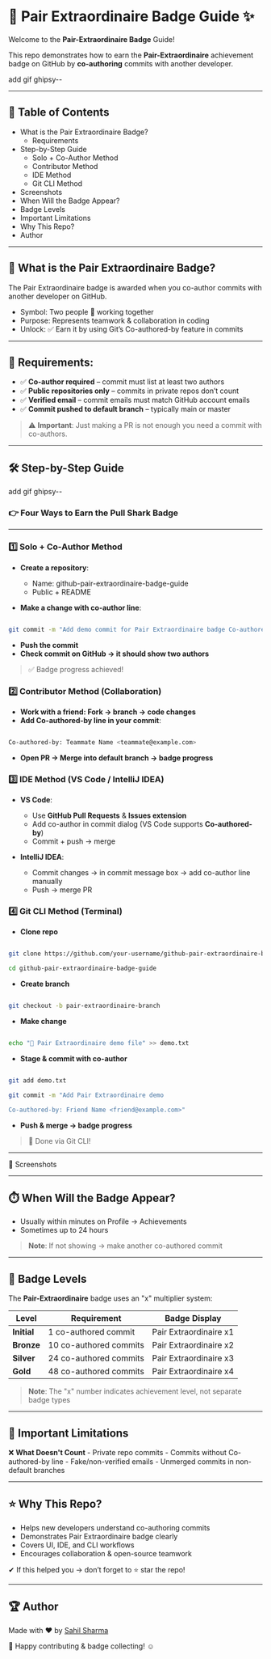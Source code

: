 #  🤝 Pair Extraordinaire Badge Guide ✨

Welcome to the **Pair-Extraordinaire Badge** Guide!

This repo demonstrates how to earn the **Pair-Extraordinaire** achievement badge on GitHub by **co-authoring** commits with another developer.

add gif ghipsy--

---

## 📢 Table of Contents

- What is the Pair Extraordinaire Badge?
  - Requirements
- Step-by-Step Guide
  - Solo + Co-Author Method
  - Contributor Method
  - IDE Method
  - Git CLI Method
- Screenshots
- When Will the Badge Appear?
- Badge Levels
- Important Limitations
- Why This Repo?
- Author

---

##  📌 What is the Pair Extraordinaire Badge?
The Pair Extraordinaire badge is awarded when you co-author commits with another developer on GitHub.

- Symbol: Two people 🤝 working together
- Purpose: Represents teamwork & collaboration in coding
- Unlock: ✅ Earn it by using Git’s Co-authored-by feature in commits

---

## 🔻 Requirements:

- ✅ **Co-author required** – commit must list at least two authors
- ✅ **Public repositories only** – commits in private repos don’t count
- ✅ **Verified email** – commit emails must match GitHub account emails
- ✅ **Commit pushed to default branch** – typically main or master

> ⚠️ **Important**: Just making a PR is not enough you need a commit with co-authors.

---

## 🛠️ Step-by-Step Guide

add gif ghipsy--

### 👉 Four Ways to Earn the Pull Shark Badge

---

### 1️⃣ Solo + Co-Author Method

- **Create a repository**:
    - Name: github-pair-extraordinaire-badge-guide
    - Public + README

-  **Make a change with co-author line**:

```bash

git commit -m "Add demo commit for Pair Extraordinaire badge Co-authored-by: YourFriend <friend@example.com>"

```

-  **Push the commit**
-  **Check commit on GitHub → it should show two authors**

>  ✅ Badge progress achieved!

### 2️⃣ Contributor Method (Collaboration)

-  **Work with a friend: Fork → branch → code changes**
-  **Add Co-authored-by line in your commit**:

```bash

Co-authored-by: Teammate Name <teammate@example.com>

```

-  **Open PR → Merge into default branch → badge progress**

### 3️⃣ IDE Method (VS Code / IntelliJ IDEA)

-  **VS Code**:
    -  Use **GitHub Pull Requests** & **Issues extension**
    -  Add co-author in commit dialog (VS Code supports **Co-authored-by**)
    -  Commit + push → merge

-  **IntelliJ IDEA**:
    -  Commit changes → in commit message box → add co-author line manually
    -  Push → merge PR
 
###  4️⃣ Git CLI Method (Terminal)

-  **Clone repo**

```bash

git clone https://github.com/your-username/github-pair-extraordinaire-badge-guide.git

cd github-pair-extraordinaire-badge-guide

```

-  **Create branch**

```bash

git checkout -b pair-extraordinaire-branch

```

-  **Make change**

```bash

echo "🤝 Pair Extraordinaire demo file" >> demo.txt

```

-  **Stage & commit with co-author**

```bash

git add demo.txt

git commit -m "Add Pair Extraordinaire demo

Co-authored-by: Friend Name <friend@example.com>"

```

-  **Push & merge → badge progress**

> 🎯 Done via Git CLI!

---

📸 Screenshots

---

##  ⏱️ When Will the Badge Appear?

-  Usually within minutes on Profile → Achievements
-  Sometimes up to 24 hours

>  **Note**: If not showing → make another co-authored commit

---

## 🏅 Badge Levels

The **Pair-Extraordinaire** badge uses an "x" multiplier system:

| Level       | Requirement            | Badge Display          |
| ----------- | ---------------------- | ---------------------- |
| **Initial** | 1 co-authored commit   | Pair Extraordinaire x1 |
| **Bronze**  | 10 co-authored commits | Pair Extraordinaire x2 |
| **Silver**  | 24 co-authored commits | Pair Extraordinaire x3 |
| **Gold**    | 48 co-authored commits | Pair Extraordinaire x4 |

> **Note**: The "x" number indicates achievement level, not separate badge types

---

## 🚫 Important Limitations

❌ **What Doesn't Count**
    -  Private repo commits
    -  Commits without Co-authored-by line
    -  Fake/non-verified emails
    -  Unmerged commits in non-default branches

---

## ⭐ Why This Repo?

  -  Helps new developers understand co-authoring commits
  -  Demonstrates Pair Extraordinaire badge clearly
  -  Covers UI, IDE, and CLI workflows
  -  Encourages collaboration & open-source teamwork

✔ If this helped you → don’t forget to ⭐ star the repo!

---

## 🏆 Author

Made with ❤️ by [Sahil Sharma](https://github.com/sahil-me)

🎈 Happy contributing & badge collecting! :relaxed:
